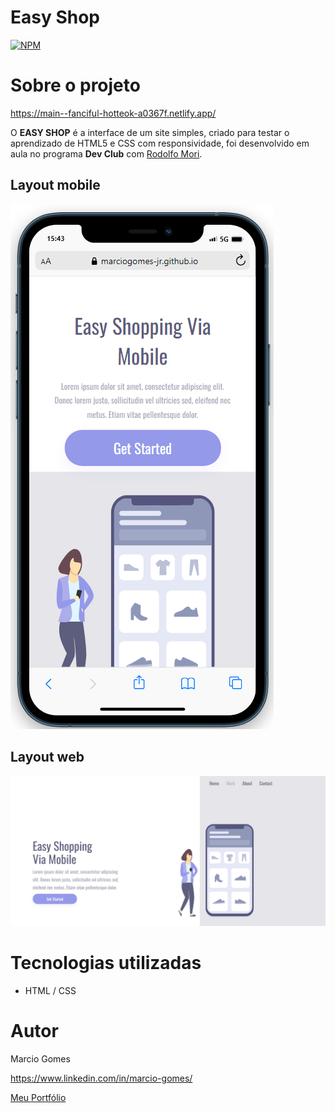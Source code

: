 # Easy Shop
[![NPM](https://img.shields.io/npm/l/react)](https://github.com/MarcioGomes-Jr/easy-shop/blob/main/LICENSE) 

# Sobre o projeto

https://main--fanciful-hotteok-a0367f.netlify.app/

O **EASY SHOP** é a interface de um site simples, criado para testar o aprendizado de HTML5 e CSS com responsividade, foi desenvolvido em aula no programa **Dev Club** com [Rodolfo Mori](https://www.linkedin.com/in/rodolfomori/).

## Layout mobile
![Mobile 1](https://github.com/MarcioGomes-Jr/easy-shop/blob/main/img/layout-mobile.png)

## Layout web
![Web 1](https://github.com/MarcioGomes-Jr/easy-shop/blob/main/img/layout-web.png)

# Tecnologias utilizadas
- HTML / CSS 

# Autor

Marcio Gomes

https://www.linkedin.com/in/marcio-gomes/

[Meu Portfólio](https://portfolio-marcio.vercel.app/)

